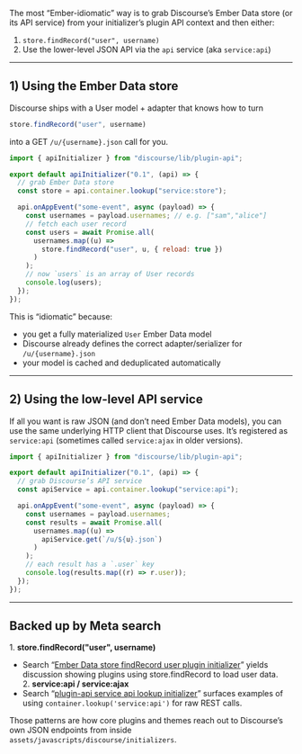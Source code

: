 The most “Ember-idiomatic” way is to grab Discourse’s Ember Data store (or its API service) from your initializer’s plugin API context and then either:

1. `store.findRecord("user", username)`  
2. Use the lower-level JSON API via the `api` service (aka `service:api`)  

---

## 1) Using the Ember Data store

Discourse ships with a User model + adapter that knows how to turn  
```js
store.findRecord("user", username)
```  
into a GET `/u/{username}.json` call for you.

```js
import { apiInitializer } from "discourse/lib/plugin-api";

export default apiInitializer("0.1", (api) => {
  // grab Ember Data store
  const store = api.container.lookup("service:store");

  api.onAppEvent("some-event", async (payload) => {
    const usernames = payload.usernames; // e.g. ["sam","alice"]
    // fetch each user record
    const users = await Promise.all(
      usernames.map((u) =>
        store.findRecord("user", u, { reload: true })
      )
    );
    // now `users` is an array of User records
    console.log(users);
  });
});
```

This is “idiomatic” because:

- you get a fully materialized `User` Ember Data model  
- Discourse already defines the correct adapter/serializer for `/u/{username}.json`  
- your model is cached and deduplicated automatically  

---

## 2) Using the low-level API service

If all you want is raw JSON (and don’t need Ember Data models), you can use the same underlying HTTP client that Discourse uses. It’s registered as `service:api` (sometimes called `service:ajax` in older versions).

```js
import { apiInitializer } from "discourse/lib/plugin-api";

export default apiInitializer("0.1", (api) => {
  // grab Discourse’s API service
  const apiService = api.container.lookup("service:api");

  api.onAppEvent("some-event", async (payload) => {
    const usernames = payload.usernames;
    const results = await Promise.all(
      usernames.map((u) =>
        apiService.get(`/u/${u}.json`)
      )
    );
    // each result has a `.user` key
    console.log(results.map((r) => r.user));
  });
});
```

---

## Backed up by Meta search

1\. **store.findRecord("user", username)**  
   - Search “[Ember Data store findRecord user plugin initializer](https://meta.discourse.org/search?q=store%20findRecord%20user%20plugin%20initializer)” yields discussion showing plugins using store.findRecord to load user data.  
2\. **service:api / service:ajax**  
   - Search “[plugin-api service api lookup initializer](https://meta.discourse.org/search?q=plugin-api%20service%20api%20lookup%20initializer)” surfaces examples of using `container.lookup('service:api')` for raw REST calls.  

Those patterns are how core plugins and themes reach out to Discourse’s own JSON endpoints from inside `assets/javascripts/discourse/initializers`.
</details>
